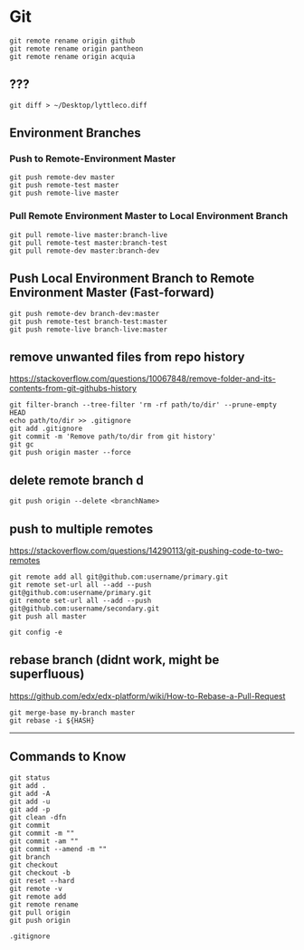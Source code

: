 # Git

```
git remote rename origin github
git remote rename origin pantheon
git remote rename origin acquia
```

## ???
```
git diff > ~/Desktop/lyttleco.diff
```

## Environment Branches

### Push to Remote-Environment Master

	git push remote-dev master
	git push remote-test master
	git push remote-live master

### Pull Remote Environment Master to Local Environment Branch

	git pull remote-live master:branch-live
	git pull remote-test master:branch-test
	git pull remote-dev master:branch-dev

## Push Local Environment Branch to Remote Environment Master (Fast-forward)

	git push remote-dev branch-dev:master
	git push remote-test branch-test:master
	git push remote-live branch-live:master


## remove unwanted files from repo history
https://stackoverflow.com/questions/10067848/remove-folder-and-its-contents-from-git-githubs-history

	git filter-branch --tree-filter 'rm -rf path/to/dir' --prune-empty HEAD
	echo path/to/dir >> .gitignore
	git add .gitignore
	git commit -m 'Remove path/to/dir from git history'
	git gc
	git push origin master --force

## delete remote branch d

	git push origin --delete <branchName>

## push to multiple remotes
https://stackoverflow.com/questions/14290113/git-pushing-code-to-two-remotes

	git remote add all git@github.com:username/primary.git
	git remote set-url all --add --push git@github.com:username/primary.git
	git remote set-url all --add --push git@github.com:username/secondary.git
	git push all master

	git config -e

## rebase branch (didnt work, might be superfluous)
https://github.com/edx/edx-platform/wiki/How-to-Rebase-a-Pull-Request

	git merge-base my-branch master
	git rebase -i ${HASH}

---

## Commands to Know

	git status
	git add .
	git add -A
	git add -u
	git add -p
	git clean -dfn
	git commit
	git commit -m ""
	git commit -am ""
	git commit --amend -m ""
	git branch
	git checkout
	git checkout -b
	git reset --hard
	git remote -v
	git remote add
	git remote rename
	git pull origin
	git push origin

<!--break-->

	.gitignore
